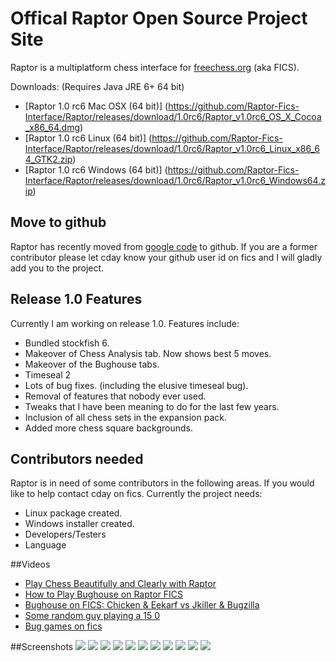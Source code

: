 # Offical Raptor Open Source Project Site
Raptor is a multiplatform chess interface for [freechess.org](freechess.org) (aka FICS).


Downloads: (Requires Java JRE 6+ 64 bit)
 * [Raptor 1.0 rc6 Mac OSX (64 bit)] (https://github.com/Raptor-Fics-Interface/Raptor/releases/download/1.0rc6/Raptor_v1.0rc6_OS_X_Cocoa_x86_64.dmg)
 * [Raptor 1.0 rc6 Linux (64 bit)] (https://github.com/Raptor-Fics-Interface/Raptor/releases/download/1.0rc6/Raptor_v1.0rc6_Linux_x86_64_GTK2.zip)
 * [Raptor 1.0 rc6 Windows (64 bit)] (https://github.com/Raptor-Fics-Interface/Raptor/releases/download/1.0rc6/Raptor_v1.0rc6_Windows64.zip)

## Move to github
Raptor has recently moved from [google code](https://code.google.com/p/raptor-chess-interface/) to github.
If you are a former contributor please let cday know your github user id on fics and I will gladly add you to the project.

## Release 1.0 Features
Currently I am working on release 1.0. Features include:
* Bundled stockfish 6.
* Makeover of Chess Analysis tab. Now shows best 5 moves.
* Makeover of the Bughouse tabs.
* Timeseal 2
* Lots of bug fixes. (including the elusive timeseal bug).
* Removal of features that nobody ever used. 
* Tweaks that I have been meaning to do for the last few years.
* Inclusion of all chess sets in the expansion pack.
* Added more chess square backgrounds.

## Contributors needed
Raptor is in need of some contributors in the following areas. If you would like to help contact cday on fics. Currently the project needs:
* Linux package created.
* Windows installer created.
* Developers/Testers
* Language

##Videos
* [Play Chess Beautifully and Clearly with Raptor](https://www.youtube.com/watch?v=we8rQ_mygh0)
* [How to Play Bughouse on Raptor FICS](https://www.youtube.com/watch?v=TVkQvj59MTo)
* [Bughouse on FICS: Chicken & Eekarf vs Jkiller & Bugzilla](https://www.youtube.com/watch?v=syoOn2E5OEQ)
* [Some random guy playing a 15 0](https://www.youtube.com/watch?v=kGpBNp119oQ)
* [Bug games on fics](https://www.youtube.com/watch?v=7YUe9yUg-3g)

##Screenshots
![](https://cloud.githubusercontent.com/assets/16505202/12077660/f59eb988-b1bd-11e5-8713-8772b835d0b6.png)
![](https://github.com/Raptor-Fics-Interface/Raptor/blob/master/raptor/github-images/raptor1.0-2.png)
![](https://github.com/Raptor-Fics-Interface/Raptor/blob/master/raptor/github-images/raptor1.0-3.png)
![](https://github.com/Raptor-Fics-Interface/Raptor/blob/master/raptor/github-images/raptor1.0-4.png)
![](https://github.com/Raptor-Fics-Interface/Raptor/blob/master/raptor/github-images/raptor1.0-5.png)
![](https://github.com/Raptor-Fics-Interface/Raptor/blob/master/raptor/github-images/raptor1.0-6.png)
![](https://github.com/Raptor-Fics-Interface/Raptor/blob/master/raptor/github-images/raptor1.0-7.png)
![](https://github.com/Raptor-Fics-Interface/Raptor/blob/master/raptor/github-images/raptor1.0-8.png)
![](https://github.com/Raptor-Fics-Interface/Raptor/blob/master/raptor/github-images/raptor1.0-9.png)
![](https://github.com/Raptor-Fics-Interface/Raptor/blob/master/raptor/github-images/raptor1.0-10.png)
![](https://github.com/Raptor-Fics-Interface/Raptor/blob/master/raptor/github-images/raptor1.0-11.png)
